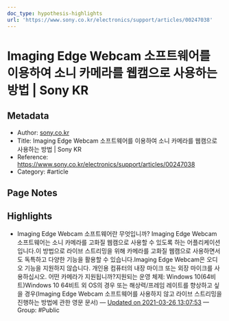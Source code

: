 ```yaml
---
doc_type: hypothesis-highlights
url: 'https://www.sony.co.kr/electronics/support/articles/00247038'
---
```


# Imaging Edge Webcam 소프트웨어를 이용하여 소니 카메라를 웹캠으로 사용하는 방법 | Sony KR

## Metadata
- Author: [sony.co.kr]()
- Title: Imaging Edge Webcam 소프트웨어를 이용하여 소니 카메라를 웹캠으로 사용하는 방법 | Sony KR
- Reference: https://www.sony.co.kr/electronics/support/articles/00247038
- Category: #article

## Page Notes
## Highlights
- Imaging Edge Webcam 소프트웨어란 무엇입니까? Imaging Edge Webcam 소프트웨어는 소니 카메라를 고화질 웹캠으로 사용할 수 있도록 하는 어플리케이션입니다.이 방법으로 라이브 스트리밍을 위해 카메라를 고화질 웹캠으로 사용하면서도 독특하고 다양한 기능을 활용할 수 있습니다.Imaging Edge Webcam은 오디오 기능을 지원하지 않습니다. 개인용 컴퓨터의 내장 마이크 또는 외장 마이크를 사용하십시오. 어떤 카메라가 지원됩니까?지원되는 운영 체제: Windows 10(64비트)Windows 10 64비트 외 OS의 경우 또는 해상력/프레임 레이트를 향상하고 싶을 경우(Imaging Edge Webcam 소프트웨어를 사용하지 않고 라이브 스트리밍을 진행하는 방법에 관한 영문 문서) — [Updated on 2021-03-26 13:07:53](https://hyp.is/1qzC9o3oEeuOrgdZIsKJVw/www.sony.co.kr/electronics/support/articles/00247038) — Group: #Public



